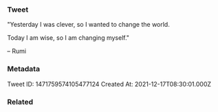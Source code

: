 ### Tweet
"Yesterday I was clever, so I wanted to change the world. 

Today I am wise, so I am changing myself."

– Rumi

### Metadata
Tweet ID: 1471759574105477124
Created At: 2021-12-17T08:30:01.000Z

### Related

